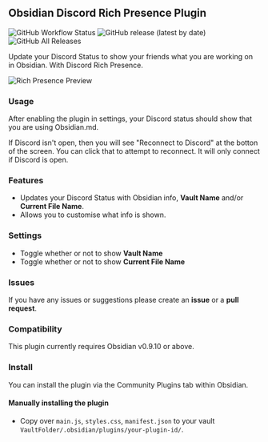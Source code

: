 ## Obsidian Discord Rich Presence Plugin

![GitHub Workflow Status](https://img.shields.io/github/workflow/status/lukeleppan/obsidian-discordrpc/Build%20Release) ![GitHub release (latest by date)](https://img.shields.io/github/v/release/lukeleppan/obsidian-discordrpc) ![GitHub All Releases](https://img.shields.io/github/downloads/lukeleppan/obsidian-discordrpc/total)

Update your Discord Status to show your friends what you are working on in Obsidian. With Discord Rich Presence.

![Rich Presence Preview](https://raw.githubusercontent.com/lukeleppan/obsidian-discordrpc/master/assets/presence.gif)

### Usage

After enabling the plugin in settings, your Discord status should show that you are using Obsidian.md.

If Discord isn't open, then you will see "Reconnect to Discord" at the botton of the screen. You can click that to attempt to reconnect. It will only connect if Discord is open.

### Features

- Updates your Discord Status with Obsidian info, **Vault Name** and/or **Current File Name**.
- Allows you to customise what info is shown.

### Settings

- Toggle whether or not to show **Vault Name**
- Toggle whether or not to show **Current File Name**

### Issues

If you have any issues or suggestions please create an **issue** or a **pull request**.

### Compatibility

This plugin currently requires Obsidian v0.9.10 or above.

### Install

You can install the plugin via the Community Plugins tab within Obsidian.

#### Manually installing the plugin

- Copy over `main.js`, `styles.css`, `manifest.json` to your vault `VaultFolder/.obsidian/plugins/your-plugin-id/`.
